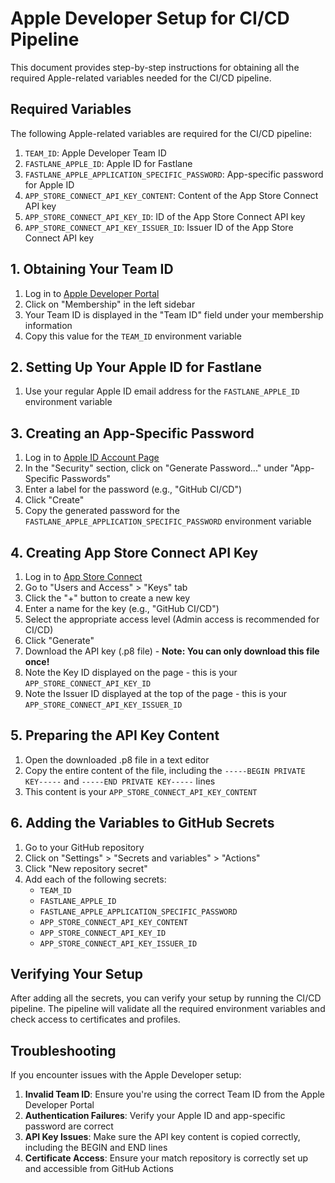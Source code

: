 # Apple Developer Setup for CI/CD Pipeline

This document provides step-by-step instructions for obtaining all the required Apple-related variables needed for the CI/CD pipeline.

## Required Variables

The following Apple-related variables are required for the CI/CD pipeline:

1. `TEAM_ID`: Apple Developer Team ID
2. `FASTLANE_APPLE_ID`: Apple ID for Fastlane
3. `FASTLANE_APPLE_APPLICATION_SPECIFIC_PASSWORD`: App-specific password for Apple ID
4. `APP_STORE_CONNECT_API_KEY_CONTENT`: Content of the App Store Connect API key
5. `APP_STORE_CONNECT_API_KEY_ID`: ID of the App Store Connect API key
6. `APP_STORE_CONNECT_API_KEY_ISSUER_ID`: Issuer ID of the App Store Connect API key

## 1. Obtaining Your Team ID

1. Log in to [Apple Developer Portal](https://developer.apple.com/account)
2. Click on "Membership" in the left sidebar
3. Your Team ID is displayed in the "Team ID" field under your membership information
4. Copy this value for the `TEAM_ID` environment variable

## 2. Setting Up Your Apple ID for Fastlane

1. Use your regular Apple ID email address for the `FASTLANE_APPLE_ID` environment variable

## 3. Creating an App-Specific Password

1. Log in to [Apple ID Account Page](https://appleid.apple.com/)
2. In the "Security" section, click on "Generate Password..." under "App-Specific Passwords"
3. Enter a label for the password (e.g., "GitHub CI/CD")
4. Click "Create"
5. Copy the generated password for the `FASTLANE_APPLE_APPLICATION_SPECIFIC_PASSWORD` environment variable

## 4. Creating App Store Connect API Key

1. Log in to [App Store Connect](https://appstoreconnect.apple.com/)
2. Go to "Users and Access" > "Keys" tab
3. Click the "+" button to create a new key
4. Enter a name for the key (e.g., "GitHub CI/CD")
5. Select the appropriate access level (Admin access is recommended for CI/CD)
6. Click "Generate"
7. Download the API key (.p8 file) - **Note: You can only download this file once!**
8. Note the Key ID displayed on the page - this is your `APP_STORE_CONNECT_API_KEY_ID`
9. Note the Issuer ID displayed at the top of the page - this is your `APP_STORE_CONNECT_API_KEY_ISSUER_ID`

## 5. Preparing the API Key Content

1. Open the downloaded .p8 file in a text editor
2. Copy the entire content of the file, including the `-----BEGIN PRIVATE KEY-----` and `-----END PRIVATE KEY-----` lines
3. This content is your `APP_STORE_CONNECT_API_KEY_CONTENT`

## 6. Adding the Variables to GitHub Secrets

1. Go to your GitHub repository
2. Click on "Settings" > "Secrets and variables" > "Actions"
3. Click "New repository secret"
4. Add each of the following secrets:
   - `TEAM_ID`
   - `FASTLANE_APPLE_ID`
   - `FASTLANE_APPLE_APPLICATION_SPECIFIC_PASSWORD`
   - `APP_STORE_CONNECT_API_KEY_CONTENT`
   - `APP_STORE_CONNECT_API_KEY_ID`
   - `APP_STORE_CONNECT_API_KEY_ISSUER_ID`

## Verifying Your Setup

After adding all the secrets, you can verify your setup by running the CI/CD pipeline. The pipeline will validate all the required environment variables and check access to certificates and profiles.

## Troubleshooting

If you encounter issues with the Apple Developer setup:

1. **Invalid Team ID**: Ensure you're using the correct Team ID from the Apple Developer Portal
2. **Authentication Failures**: Verify your Apple ID and app-specific password are correct
3. **API Key Issues**: Make sure the API key content is copied correctly, including the BEGIN and END lines
4. **Certificate Access**: Ensure your match repository is correctly set up and accessible from GitHub Actions